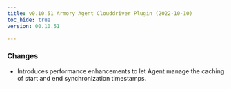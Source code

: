 ```yaml
---
title: v0.10.51 Armory Agent Clouddriver Plugin (2022-10-10)
toc_hide: true
version: 00.10.51

---
```


### Changes
- Introduces performance enhancements to let Agent manage the caching of start and end synchronization timestamps.